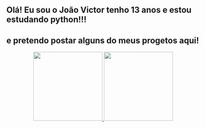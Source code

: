 ## Olá! Eu sou o João Victor tenho 13 anos e estou estudando python!!! 
##        e pretendo postar alguns do meus progetos aqui!

<div align="center">
  <a href="https://github.com/JoaoVictorPe">
  <img height="180em" src="https://github-readme-stats.vercel.app/api?username=JoaoVictorPe&show_icons=true&theme=dark&include_all_commits=true&count_private=true"/>
  <img height="180em" src="https://github-readme-stats.vercel.app/api/top-langs/?username=JoaoVictorPe&layout=compact&langs_count=7&theme=dark"/>
</div>
